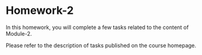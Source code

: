 # Homework-2

In this homework, you will complete a few tasks related to the content of Module-2.

Please refer to the description of tasks published on the course homepage.